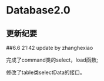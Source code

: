 # Database2.0
更新纪要
---

##6.6 21:42 update by zhanghexiao

完成了command类的select，load函数;

修改了table类selectData的接口。
